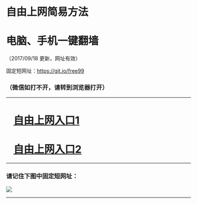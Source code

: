 ﻿# 自由上网简易方法

# 电脑、手机一键翻墙

（2017/09/18 更新，网址有效）

固定短网址：https://git.io/free99

### （微信如打不开，请转到浏览器打开）


***





# &nbsp;&nbsp; <a href="http://ft2050224010.fwq-tz1005.info/fwqtz01.html?t=091800110434 " target="_blank">自由上网入口1</a>
# &nbsp;&nbsp; <a href="http://ft2866815986.fwq-tz1006.info/fwqtz02.html?t=091800112760 " target="_blank">自由上网入口2</a>
***

### 请记住下图中固定短网址：

<img src="https://s3-us-west-2.amazonaws.com/fwq-1001/yjfq-20170905okok.png" /> 


***

